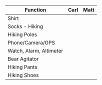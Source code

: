| Function                | Carl            | Matt            |
| ----------------------- | --------------- | --------------- |
| Shirt                   |                 |                 |
| Socks - Hiking          |                 |                 |
| Hiking Poles            |                 |                 |
| Phone/Camera/GPS        |                 |                 |
| Watch, Alarm, Altimeter |                 |                 |
| Bear Agitator           |                 |                 |
| Hiking Pants            |                 |                 |
| Hiking Shoes            |                 |                 |
